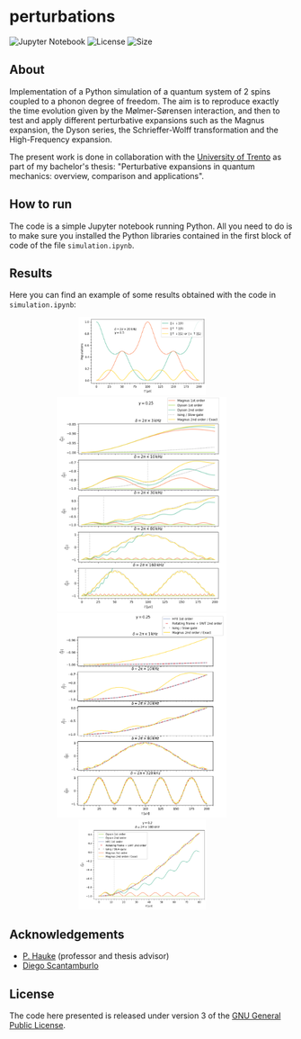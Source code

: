 # perturbations


![Jupyter Notebook](https://img.shields.io/badge/jupyter-%23FA0F00.svg?style=for-the-badge&logo=jupyter&logoColor=white)
![License](https://img.shields.io/github/license/diegoscantam/perturbations)
![Size](https://img.shields.io/github/repo-size/diegoscantam/perturbations)

## About
Implementation of a Python simulation of a quantum system of 2 spins coupled to a phonon degree of freedom. The aim is to reproduce exactly the time evolution given by the Mølmer-Sørensen interaction, and then to test and apply different perturbative expansions such as the Magnus expansion, the Dyson series, the Schrieffer-Wolff transformation and the High-Frequency expansion.

The present work is done in collaboration with the [University of Trento](https://www.unitn.it/en) as part of my bachelor's thesis: "Perturbative expansions in quantum mechanics: overview, comparison and applications".

## How to run
The code is a simple Jupyter notebook running Python. All you need to do is to make sure you installed the Python libraries contained in the first block of code of the file `simulation.ipynb`. 

## Results
Here you can find an example of some results obtained with the code in `simulation.ipynb`:

<p align="center">
    <img width=45% src="demo_plots/populations.png"> 
&nbsp; &nbsp; &nbsp; &nbsp;
    <img width=60% src="demo_plots/comparison.png"> 
&nbsp; &nbsp; &nbsp; &nbsp;
    <img width=60% src="demo_plots/hfe_swt.png"> 
&nbsp; &nbsp; &nbsp; &nbsp;
    <img width=45% src="demo_plots/all.png"> 
&nbsp; &nbsp; &nbsp; &nbsp;
</p>

## Acknowledgements
- [P. Hauke](https://hauke-group.physics.unitn.it/authors/hauke/) (professor and thesis advisor)
- [Diego Scantamburlo](https://github.com/diegoscantam)

## License
The code here presented is released under version 3 of the [GNU General Public License](https://www.gnu.org/licenses/gpl-3.0.html).

